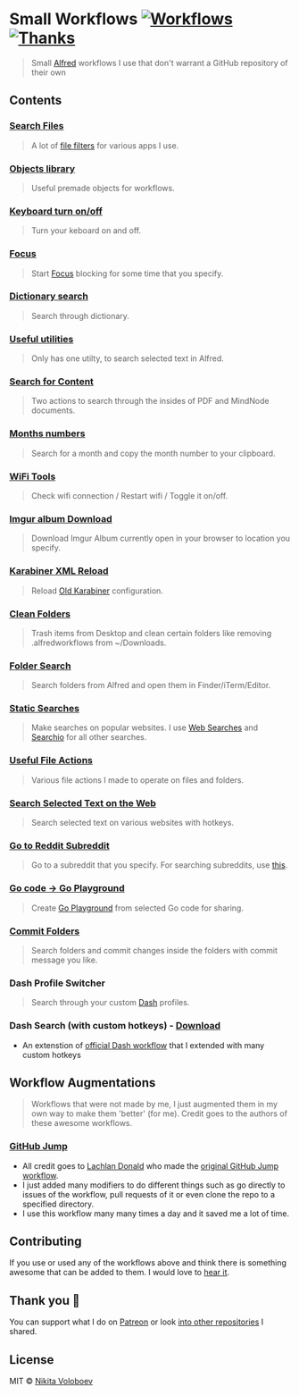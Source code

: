 # Small Workflows [![Workflows](https://img.shields.io/badge/More%20Workflows-🎩-purple.svg)](https://github.com/learn-anything/alfred-workflows) [![Thanks](https://img.shields.io/badge/Say%20Thanks-💗-ff69b4.svg)](https://www.patreon.com/nikitavoloboev)
> Small [Alfred](https://www.alfredforum.com/) workflows I use that don't warrant a GitHub repository of their own

## Contents
### [Search Files](./search-files) 
> A lot of [file filters](https://www.alfredapp.com/help/workflows/inputs/file-filter/) for various apps I use.

### [Objects library](./objects-library) 
> Useful premade objects for workflows.

### [Keyboard turn on/off](./keyboard-on-off) 
> Turn your keboard on and off.

### [Focus](./focus)
> Start [Focus](https://heyfocus.com) blocking for some time that you specify.

### [Dictionary search](./dictionary-search) 
> Search through dictionary.

### [Useful utilities](./utilities) 
> Only has one utilty, to search selected text in Alfred.

### [Search for Content](./search-for-content)
> Two actions to search through the insides of PDF and MindNode documents.

### [Months numbers](./months-numbers) 
> Search for a month and copy the month number to your clipboard.

### [WiFi Tools](/wifi)
> Check wifi connection / Restart wifi / Toggle it on/off.

### [Imgur album Download](./imgur-download) 
> Download Imgur Album currently open in your browser to location you specify.

### [Karabiner XML Reload](./karabiner-reload) 
> Reload [Old Karabiner](https://github.com/tekezo/Karabiner) configuration.

### [Clean Folders](./clean-folders) 
> Trash items from Desktop and clean certain folders like removing .alfredworkflows from ~/Downloads.

### [Folder Search](./folder-search) 
> Search folders from Alfred and open them in Finder/iTerm/Editor.

### [Static Searches](./static-searches) 
> Make searches on popular websites. I use [Web Searches](https://github.com/nikitavoloboev/alfred-web-searches) and [Searchio](https://github.com/deanishe/alfred-searchio) for all other searches.

### [Useful File Actions](./file-actions) 
> Various file actions I made to operate on files and folders.

### [Search Selected Text on the Web](./search-selection) 
> Search selected text on various websites with hotkeys.

### [Go to Reddit Subreddit](./reddit-subs)
> Go to a subreddit that you specify. For searching subreddits, use [this](https://github.com/deanishe/alfred-reddit).

### [Go code -> Go Playground](./go-play) 
> Create [Go Playground](https://play.golang.org) from selected Go code for sharing. 

### [Commit Folders](./commit-folders) 
> Search folders and commit changes inside the folders with commit message you like. 

### Dash Profile Switcher
> Search through your custom [Dash](https://kapeli.com/dash) profiles.

### Dash Search (with custom hotkeys) - [Download](https://github.com/nikitavoloboev/small-workflows/blob/master/workflows/Dash.alfredworkflow?raw=true)
- An extenstion of [official Dash workflow](https://github.com/Kapeli/Dash-Alfred-Workflow) that I extended with many custom hotkeys

## Workflow Augmentations 
> Workflows that were not made by me, I just augmented them in my own way to make them 'better' (for me). Credit goes to the authors of these awesome workflows.

### [GitHub Jump](https://github.com/lox/alfred-github-jump)
- All credit goes to [Lachlan Donald](https://github.com/lox) who made the [original GitHub Jump workflow](https://github.com/lox/alfred-github-jump).
- I just added many modifiers to do different things such as go directly to issues of the workflow, pull requests of it or even clone the repo to a specified directory.
- I use this workflow many many times a day and it saved me a lot of time.

## Contributing
If you use or used any of the workflows above and think there is something awesome that can be added to them. I would love to [hear it](https://github.com/nikitavoloboev/small-workflows/issues/new).

## Thank you 💜
You can support what I do on [Patreon](https://www.patreon.com/nikitavoloboev) or look [into other repositories](https://my.mindnode.com/ZKGETDkUaQUsL3q8q9z788CxG84oEHgDiT79GuzX#-143.5,-902.6,0) I shared. 

## License
MIT © [Nikita Voloboev](https://www.nikitavoloboev.xyz)